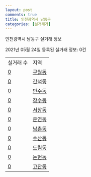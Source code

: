 ```yaml
---
layout: post
comments: true
title: 인천광역시 남동구
categories: [실거래가]
---
```


인천광역시 남동구 실거래 정보

2021년 05월 24일 등록된 실거래 정보: 0건


<table>
  <tr>
    <td>실거래 수</td>
    <td>지역</td>
  </tr>

  
  <tr>
    <td><a href="2820010100.html">0</a></td>
    <td><a href="2820010100.html">구월동</a></td>
  </tr>
    

  <tr>
    <td><a href="2820010200.html">0</a></td>
    <td><a href="2820010200.html">간석동</a></td>
  </tr>
    

  <tr>
    <td><a href="2820010300.html">0</a></td>
    <td><a href="2820010300.html">만수동</a></td>
  </tr>
    

  <tr>
    <td><a href="2820010400.html">0</a></td>
    <td><a href="2820010400.html">장수동</a></td>
  </tr>
    

  <tr>
    <td><a href="2820010500.html">0</a></td>
    <td><a href="2820010500.html">서창동</a></td>
  </tr>
    

  <tr>
    <td><a href="2820010600.html">0</a></td>
    <td><a href="2820010600.html">운연동</a></td>
  </tr>
    

  <tr>
    <td><a href="2820010700.html">0</a></td>
    <td><a href="2820010700.html">남촌동</a></td>
  </tr>
    

  <tr>
    <td><a href="2820010800.html">0</a></td>
    <td><a href="2820010800.html">수산동</a></td>
  </tr>
    

  <tr>
    <td><a href="2820010900.html">0</a></td>
    <td><a href="2820010900.html">도림동</a></td>
  </tr>
    

  <tr>
    <td><a href="2820011000.html">0</a></td>
    <td><a href="2820011000.html">논현동</a></td>
  </tr>
    

  <tr>
    <td><a href="2820011100.html">0</a></td>
    <td><a href="2820011100.html">고잔동</a></td>
  </tr>
    


</table>
    